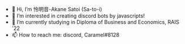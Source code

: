 - 👋 Hi, I’m 怜明音-Akane Satoi (Sa-to-i) 
- 👀 I’m interested in creating discord bots by javascripts!
- 🌱 I’m currently studying in Diploma of Business and Economics, RAIS '22
- 📫 How to reach me: discord, Caramel#8128
